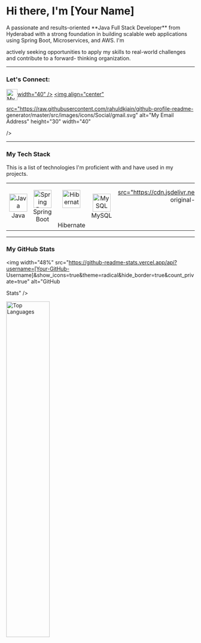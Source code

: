# Hi there, I'm [Your Name]

<p align="left">
A passionate and results-oriented **Java Full Stack Developer** from Hyderabad with a strong
foundation in building scalable web applications using Spring Boot, Microservices, and AWS. I'm

actively seeking opportunities to apply my skills to real-world challenges and contribute to a forward-
thinking organization.

</p>

---

### Let's Connect:
<p align="left">
<a href="https://linkedin.com/in/[Your-LinkedIn-Username]" target="blank"><img align="center" src="https://raw.githubusercontent.com/rahuldkjain/github-profile-readme-
generator/master/src/images/icons/Social/linked-in-alt.svg" alt="My LinkedIn Profile" height="30"

width="40" /></a>
<a href="mailto:[your.email@gmail.com]" target="blank"><img align="center"

src="https://raw.githubusercontent.com/rahuldkjain/github-profile-readme-
generator/master/src/images/icons/Social/gmail.svg" alt="My Email Address" height="30" width="40"

/></a>
</p>

---

### My Tech Stack
This is a list of technologies I'm proficient with and have used in my projects.

<table>
<tr>
<td align="center" width="96">
<a href="#-my-tech-stack">
<img src="https://cdn.jsdelivr.net/gh/devicons/devicon/icons/java/java-original-wordmark.svg"
width="48" height="48" alt="Java" />
</a>
<br>Java
</td>
<td align="center" width="96">
<a href="#-my-tech-stack">
<img src="https://cdn.jsdelivr.net/gh/devicons/devicon/icons/spring/spring-original-wordmark.svg"
width="48" height="48" alt="Spring Boot" />
</a>
<br>Spring Boot
</td>

<td align="center" width="96">
<a href="#-my-tech-stack">

<img src="https://cdn.jsdelivr.net/gh/devicons/devicon/icons/hibernate/hibernate-original-
wordmark.svg" width="48" height="48" alt="Hibernate" />

</a>
<br>Hibernate
</td>
<td align="center" width="96">
<a href="#-my-tech-stack">
<img src="https://cdn.jsdelivr.net/gh/devicons/devicon/icons/mysql/mysql-original-wordmark.svg"
width="48" height="48" alt="MySQL" />
</a>
<br>MySQL
</td>
<td align="center" width="96">
<a href="#-my-tech-stack">
<img

src="https://cdn.jsdelivr.net/gh/devicons/devicon/icons/amazonwebservices/amazonwebservices-
original-wordmark.svg" width="48" height="48" alt="AWS" />

</a>
<br>AWS
</td>
<td align="center" width="96">
<a href="#-my-tech-stack">

<img src="https://cdn.jsdelivr.net/gh/devicons/devicon/icons/docker/docker-original-
wordmark.svg" width="48" height="48" alt="Docker" />

</a>
<br>Docker
</td>
<td align="center" width="96">
<a href="#-my-tech-stack">
<img src="https://cdn.jsdelivr.net/gh/devicons/devicon/icons/jenkins/jenkins-original.svg"
width="48" height="48" alt="Jenkins" />

</a>
<br>Jenkins
</td>
</tr>
</table>

---

### My GitHub Stats
<p align="center">

<img width="48%" src="https://github-readme-stats.vercel.app/api?username=[Your-GitHub-
Username]&show_icons=true&theme=radical&hide_border=true&count_private=true" alt="GitHub

Stats" />

<img width="48%" src="https://github-readme-stats.vercel.app/api/top-langs/?username=[Your-
GitHub-Username]&layout=compact&theme=radical&hide_border=true" alt="Top Languages" />

</p>

